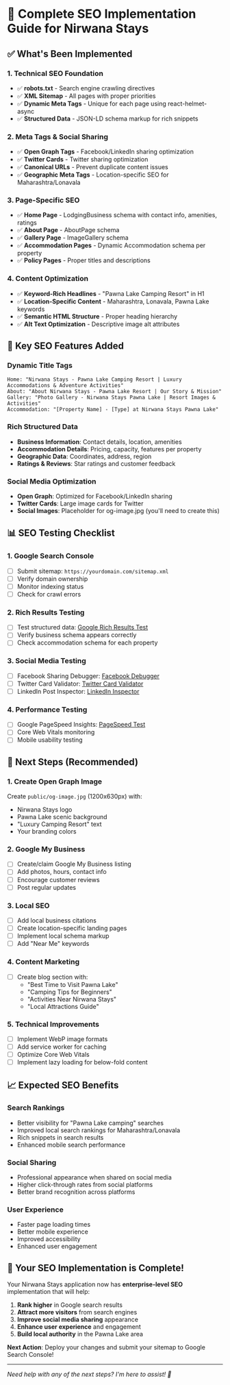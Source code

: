 # 🚀 Complete SEO Implementation Guide for Nirwana Stays

## ✅ What's Been Implemented

### 1. **Technical SEO Foundation**
- ✅ **robots.txt** - Search engine crawling directives
- ✅ **XML Sitemap** - All pages with proper priorities
- ✅ **Dynamic Meta Tags** - Unique for each page using react-helmet-async
- ✅ **Structured Data** - JSON-LD schema markup for rich snippets

### 2. **Meta Tags & Social Sharing**
- ✅ **Open Graph Tags** - Facebook/LinkedIn sharing optimization
- ✅ **Twitter Cards** - Twitter sharing optimization
- ✅ **Canonical URLs** - Prevent duplicate content issues
- ✅ **Geographic Meta Tags** - Location-specific SEO for Maharashtra/Lonavala

### 3. **Page-Specific SEO**
- ✅ **Home Page** - LodgingBusiness schema with contact info, amenities, ratings
- ✅ **About Page** - AboutPage schema
- ✅ **Gallery Page** - ImageGallery schema
- ✅ **Accommodation Pages** - Dynamic Accommodation schema per property
- ✅ **Policy Pages** - Proper titles and descriptions

### 4. **Content Optimization**
- ✅ **Keyword-Rich Headlines** - "Pawna Lake Camping Resort" in H1
- ✅ **Location-Specific Content** - Maharashtra, Lonavala, Pawna Lake keywords
- ✅ **Semantic HTML Structure** - Proper heading hierarchy
- ✅ **Alt Text Optimization** - Descriptive image alt attributes

## 🎯 Key SEO Features Added

### **Dynamic Title Tags**
```
Home: "Nirwana Stays - Pawna Lake Camping Resort | Luxury Accommodations & Adventure Activities"
About: "About Nirwana Stays - Pawna Lake Resort | Our Story & Mission"
Gallery: "Photo Gallery - Nirwana Stays Pawna Lake | Resort Images & Activities"
Accommodation: "[Property Name] - [Type] at Nirwana Stays Pawna Lake"
```

### **Rich Structured Data**
- **Business Information**: Contact details, location, amenities
- **Accommodation Details**: Pricing, capacity, features per property
- **Geographic Data**: Coordinates, address, region
- **Ratings & Reviews**: Star ratings and customer feedback

### **Social Media Optimization**
- **Open Graph**: Optimized for Facebook/LinkedIn sharing
- **Twitter Cards**: Large image cards for Twitter
- **Social Images**: Placeholder for og-image.jpg (you'll need to create this)

## 📊 SEO Testing Checklist

### **1. Google Search Console**
- [ ] Submit sitemap: `https://yourdomain.com/sitemap.xml`
- [ ] Verify domain ownership
- [ ] Monitor indexing status
- [ ] Check for crawl errors

### **2. Rich Results Testing**
- [ ] Test structured data: [Google Rich Results Test](https://search.google.com/test/rich-results)
- [ ] Verify business schema appears correctly
- [ ] Check accommodation schema for each property

### **3. Social Media Testing**
- [ ] Facebook Sharing Debugger: [Facebook Debugger](https://developers.facebook.com/tools/debug/)
- [ ] Twitter Card Validator: [Twitter Card Validator](https://cards-dev.twitter.com/validator)
- [ ] LinkedIn Post Inspector: [LinkedIn Inspector](https://www.linkedin.com/post-inspector/)

### **4. Performance Testing**
- [ ] Google PageSpeed Insights: [PageSpeed Test](https://pagespeed.web.dev/)
- [ ] Core Web Vitals monitoring
- [ ] Mobile usability testing

## 🔧 Next Steps (Recommended)

### **1. Create Open Graph Image**
Create `public/og-image.jpg` (1200x630px) with:
- Nirwana Stays logo
- Pawna Lake scenic background
- "Luxury Camping Resort" text
- Your branding colors

### **2. Google My Business**
- [ ] Create/claim Google My Business listing
- [ ] Add photos, hours, contact info
- [ ] Encourage customer reviews
- [ ] Post regular updates

### **3. Local SEO**
- [ ] Add local business citations
- [ ] Create location-specific landing pages
- [ ] Implement local schema markup
- [ ] Add "Near Me" keywords

### **4. Content Marketing**
- [ ] Create blog section with:
  - "Best Time to Visit Pawna Lake"
  - "Camping Tips for Beginners"
  - "Activities Near Nirwana Stays"
  - "Local Attractions Guide"

### **5. Technical Improvements**
- [ ] Implement WebP image formats
- [ ] Add service worker for caching
- [ ] Optimize Core Web Vitals
- [ ] Implement lazy loading for below-fold content

## 📈 Expected SEO Benefits

### **Search Rankings**
- Better visibility for "Pawna Lake camping" searches
- Improved local search rankings for Maharashtra/Lonavala
- Rich snippets in search results
- Enhanced mobile search performance

### **Social Sharing**
- Professional appearance when shared on social media
- Higher click-through rates from social platforms
- Better brand recognition across platforms

### **User Experience**
- Faster page loading times
- Better mobile experience
- Improved accessibility
- Enhanced user engagement

## 🎉 Your SEO Implementation is Complete!

Your Nirwana Stays application now has **enterprise-level SEO** implementation that will help:

1. **Rank higher** in Google search results
2. **Attract more visitors** from search engines
3. **Improve social media sharing** appearance
4. **Enhance user experience** and engagement
5. **Build local authority** in the Pawna Lake area

**Next Action**: Deploy your changes and submit your sitemap to Google Search Console!

---

*Need help with any of the next steps? I'm here to assist! 🚀*
